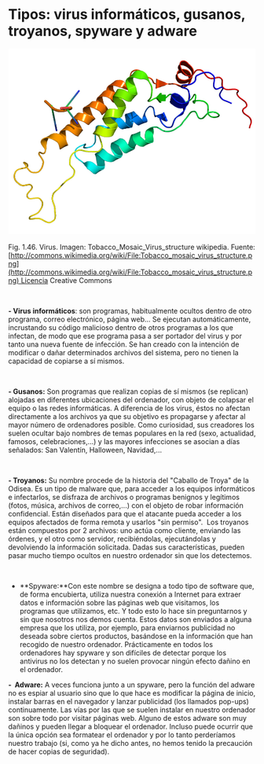 
# Tipos: virus informáticos, gusanos, troyanos, spyware y adware


![](img/Tobacco_Mosaic_Virus_structure_wikipedia.png)

Fig. 1.46. Virus. Imagen: Tobacco_Mosaic_Virus_structure wikipedia. Fuente: [http://commons.wikimedia.org/wiki/File:Tobacco_mosaic_virus_structure.png](http://commons.wikimedia.org/wiki/File:Tobacco_mosaic_virus_structure.png) Licencia Creative Commons

 

**- Virus informáticos**: son programas, habitualmente ocultos dentro de otro programa, correo electrónico, página web... Se ejecutan automáticamente, incrustando su código malicioso dentro de otros programas a los que infectan, de modo que ese programa pasa a ser portador del virus y por tanto una nueva fuente de infección. Se han creado con la intención de modificar o dañar determinados archivos del sistema, pero no tienen la capacidad de copiarse a sí mismos.

 

**- Gusanos:** Son programas que realizan copias de sí mismos (se replican) alojadas en diferentes ubicaciones del ordenador, con objeto de colapsar el equipo o las redes informáticas. A diferencia de los virus, éstos no afectan directamente a los archivos ya que su objetivo es propagarse y afectar al mayor número de ordenadores posible. Como curiosidad, sus creadores los suelen ocultar bajo nombres de temas populares en la red (sexo, actualidad, famosos, celebraciones,...) y las mayores infecciones se asocian a días señalados: San Valentín, Halloween, Navidad,...

 

**- Troyanos:** Su nombre procede de la historia del "Caballo de Troya" de la Odisea. Es un tipo de malware que, para acceder a los equipos informáticos e infectarlos, se disfraza de archivos o programas benignos y legítimos (fotos, música, archivos de correo,...) con el objeto de robar información confidencial. Están diseñados para que el atacante pueda acceder a los equipos afectados de forma remota y usarlos "sin permiso".  Los troyanos están compuestos por 2 archivos: uno actúa como cliente, enviando las órdenes, y el otro como servidor, recibiéndolas, ejecutándolas y devolviendo la información solicitada. Dadas sus características, pueden pasar mucho tiempo ocultos en nuestro ordenador sin que los detectemos.

 

- **Spyware:**Con este nombre se designa a todo tipo de software que, de forma encubierta, utiliza nuestra conexión a Internet para extraer datos e información sobre las páginas web que visitamos, los programas que utilizamos, etc. Y todo esto lo hace sin preguntarnos y sin que nosotros nos demos cuenta. Estos datos son enviados a alguna empresa que los utiliza, por ejemplo, para enviarnos publicidad no deseada sobre ciertos productos, basándose en la información que han recogido de nuestro ordenador. Prácticamente en todos los ordenadores hay spyware y son difíciles de detectar porque los antivirus no los detectan y no suelen provocar ningún efecto dañino en el ordenador.

**-  Adware:** A veces funciona junto a un spyware, pero la función del adware no es espiar al usuario sino que lo que hace es modificar la página de inicio, instalar barras en el navegador y lanzar publicidad (los llamados pop-ups) continuamente. Las vías por las que se suelen instalar en nuestro ordenador son sobre todo por visitar páginas web. Alguno de estos adware son muy dañinos y pueden llegar a bloquear el ordenador. Incluso puede ocurrir que la única opción sea formatear el ordenador y por lo tanto perderíamos nuestro trabajo (si, como ya he dicho antes, no hemos tenido la precaución de hacer copias de seguridad).

